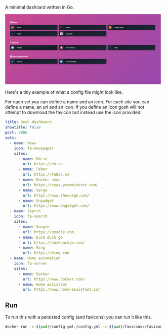 A minimal dashoard written in Go.

![Dashboard preview](https://raw.githubusercontent.com/stenehall/gosh/gh-pages/assets/screenshot.png)

Here's a tiny example of what a config file might look like.

For each set you can define a name and an icon. 
For each site you can define a name, an url and an icon. If you define an icon gosh will not attempt to download the favicon but instead use the icon provided.

```yaml
title: Gosh dashboard
showtitle: false
port: 8080
sets:
  - name: News
    icon: fa-newspaper
    sites:
      - name: DN.se
        url: https://dn.se
      - name: Feber
        url: https://feber.se
      - name: Hacker news
        url: https://news.ycombinator.com/
      - name: Verge
        url: https://www.theverge.com/
      - name: Engadget
        url: https://www.engadget.com/
  - name: Search
    icon: fa-search
    sites:
      - name: Google
        url: https://google.com
      - name: Duck duck go
        url: https://duckduckgo.com/
      - name: Bing
        url: https://bing.com
  - name: Home automation
    icon: fa-server
    sites:
      - name: Docker
        url: https://www.docker.com/
      - name: Home assistant
        url: https://www.home-assistant.io/

```

## Run

To run this with a persisted config (and favicons) you can run it like this. 

```bash
docker run -v $(pwd)/config.yml:/config.yml -v $(pwd)/favicons:/favicons -p 9090:8080 stenehall/gosh:latest

```

## 
